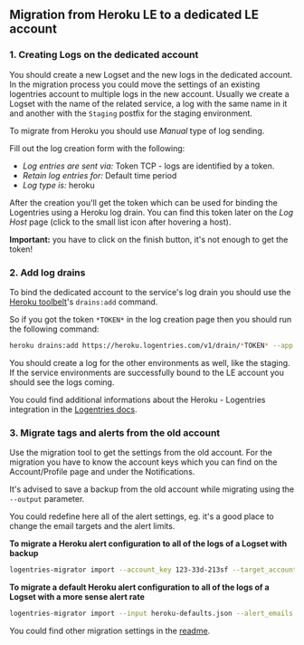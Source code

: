 ## Migration from Heroku LE to a dedicated LE account

### 1. Creating Logs on the dedicated account
You should create a new Logset and the new logs in the dedicated account. In the migration process you could move the settings of an existing logentries account to multiple logs in the new account. Usually we create a Logset with the name of the related service, a log with the same name in it and another with the `Staging` postfix for the staging environment.

To migrate from Heroku you should use *Manual* type of log sending.

Fill out the log creation form with the following:
- *Log entries are sent via:* Token TCP - logs are identified by a token.
- *Retain log entries for:* Default time period
- *Log type is:* heroku

After the creation you'll get the token which can be used for binding the Logentries using a Heroku log drain. You can find this token later on the *Log Host* page (click to the small list icon after hovering a host).

**Important:** you have to click on the finish button, it's not enough to get the token!

### 2. Add log drains
To bind the dedicated account to the service's log drain you should use the [Heroku toolbelt](https://toolbelt.heroku.com/)'s `drains:add` command.

So if you got the token `*TOKEN*` in the log creation page then you should run the following command:

```bash
heroku drains:add https://heroku.logentries.com/v1/drain/*TOKEN* --app your-heroku-application-name
```

You should create a log for the other environments as well, like the staging. If the service environments are successfully bound to the LE account you should see the logs coming.

You could find additional informations about the Heroku - Logentries integration in the [Logentries docs](https://logentries.com/doc/heroku/#syslog_drain).

### 3. Migrate tags and alerts from the old account
Use the migration tool to get the settings from the old account. For the migration you have to know the account keys which you can find on the Account/Profile page and under the Notifications. 

It's advised to save a backup from the old account while migrating using the `--output` parameter.

You could redefine here all of the alert settings, eg. it's a good place to change the email targets and the alert limits.

**To migrate a Heroku alert configuration to all of the logs of a Logset with backup**
```bash
logentries-migrator import --account_key 123-33d-213sf --target_account_key 245b74-h69x-435 --log_set "My Service" --output "logentries_my_service_backup.json"
```

**To migrate a default Heroku alert configuration to all of the logs of a Logset with a more sense alert rate**
```bash
logentries-migrator import --input heroku-defaults.json --alert_emails "your-team@your-company.com" --log_set "My Service" --target_account_key 23v45b74-h69x-4375 --alert_limit_count 6 --alert_limit_range "hour" --output "logentries_my_service_backup.json"
```

You could find other migration settings in the [readme](https://github.com/emartech/logentries-migrator/blob/master/README.md).
